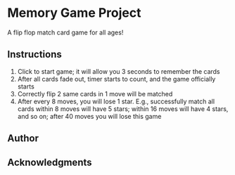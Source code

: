 # Memory Game Project
A flip flop match card game for all ages!

## Instructions
1. Click to start game; it will allow you 3 seconds to remember the cards
2. After all cards fade out, timer starts to count, and the game officially starts 
3. Correctly flip 2 same cards in 1 move will be matched
4. After every 8 moves, you will lose 1 star. E.g., successfully match all cards within 8 moves will have 5 stars; within 16 moves will have 4 stars, and so on; after 40 moves you will lose this game

## Author

## Acknowledgments





